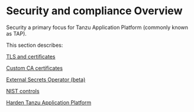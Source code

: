 # Security and compliance Overview

Security a primary focus for Tanzu Application Platform (commonly known as TAP).

This section describes:

[TLS and certificates](./tls-and-certificates/about.hbs.md)

[Custom CA certificates](./tls-and-certificates/custom-ca-certificates.hbs.md)

[External Secrets Operator (beta)](../external-secrets/about-external-secrets-operator.hbs.md)

[NIST controls](tap-nist-matrix.hbs.md)

[Harden Tanzu Application Platform](tap-nist-matrix.hbs.md)
